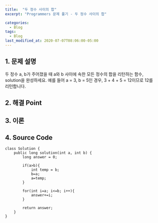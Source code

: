 ```yaml
---
title:  "두 정수 사이의 합"
excerpt: "Programmers 문제 풀기 - 두 정수 사이의 합"

categories:
  - Blog
tags:
  - Blog
last_modified_at: 2020-07-07T08:06:00-05:00
---
```


## 1. 문제 설명

두 정수 a, b가 주어졌을 때 a와 b 사이에 속한 모든 정수의 합을 리턴하는 함수, solution을 완성하세요.
예를 들어 a = 3, b = 5인 경우, 3 + 4 + 5 = 12이므로 12를 리턴합니다.

## 2. 해결 Point

## 3. 이론

## 4. Source Code

```
class Solution {
    public long solution(int a, int b) {
        long answer = 0;
        
        if(a>b){
            int temp = b;
            b=a;
            a=temp;
        }
        
        for(int i=a; i<=b; i++){
            answer+=i;
        }
        
        return answer;
    }
}
```
